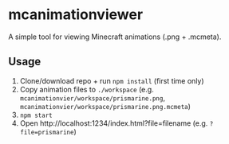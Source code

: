 # mcanimationviewer

A simple tool for viewing Minecraft animations (.png + .mcmeta).

## Usage

1. Clone/download repo + run `npm install` (first time only)
2. Copy animation files to `./workspace` (e.g. `mcanimationvier/workspace/prismarine.png`, `mcanimationvier/workspace/prismarine.png.mcmeta`)
3. `npm start`
4. Open http://localhost:1234/index.html?file=filename (e.g. `?file=prismarine`)
